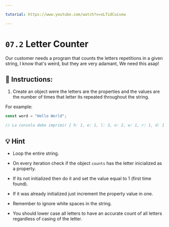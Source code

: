 ```yaml
---

tutorial: https://www.youtube.com/watch?v=oLTidCuisew

---
```


# `07.2` Letter Counter

Our customer needs a program that counts the letters repetitions in a given string, I know that's weird, but they are very adamant, We need this asap! 

## :pencil: Instructions:

1. Create an object were the letters are the properties and the values are the number of times that letter its repeated throughout the string. 

For example:

```js
const word = "Hello World";

// La consola debe imprimir { h: 1, e: 1, l: 3, o: 2, w: 1, r: 1, d: 1 }
```

## :bulb: Hint

+ Loop the entire string.

+ On every iteration check if the object `counts` has the letter inicialized as a property.

+ If its not initialized then do it and set the value equal to 1 (first time found).

+ If it was already initialized just increment the property value in one.

+ Remember to ignore white spaces in the string.

+ You should lower case all letters to have an accurate count of all letters regardless of casing of the letter.
